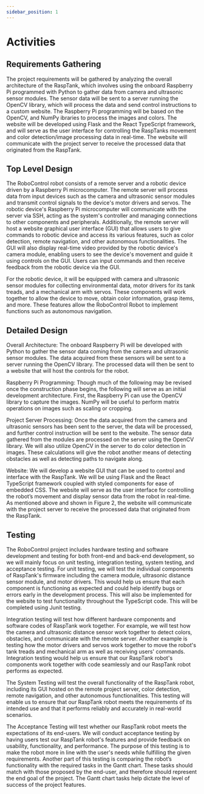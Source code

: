 ```yaml
---
sidebar_position: 1
---
```


# Activities
## Requirements Gathering
The project requirements will be gathered by analyzing the overall architecture of the RaspTank, which involves using the onboard Raspberry Pi programmed with Python to gather data from camera and ultrasonic sensor modules. The sensor data will be sent to a server running the OpenCV library, which will process the data and send control instructions to a custom website. The Raspberry Pi programming will be based on the OpenCV, and NumPy ibraries to process the images and colors. The website will be developed using Flask and the React TypeScript framework, and will serve as the user interface for controlling the RaspTanks movement and color detection/image processing data in real-time. The website will communicate with the project server to receive the processed data that originated from the RaspTank.

## Top Level Design
The RoboControl robot consists of a remote server and a robotic device driven by a Raspberry Pi microcomputer. The remote server will process data from input devices such as the camera and ultrasonic sensor modules and transmit control signals to the device's motor drivers and servos. The robotic device's Raspberry Pi microcomputer will communicate with the server via SSH, acting as the system's controller and managing connections to other components and peripherals. Additionally, the remote server will host a website graphical user interface (GUI) that allows users to give commands to robotic device and access its various features, such as color detection, remote navigation, and other autonomous functionalities. The GUI will also display real-time video provided by the robotic device's camera module, enabling users to see the device's movement and guide it using controls on the GUI. Users can input commands and then receive feedback from the robotic device via the GUI.

For the robotic device, it will be equipped with camera and ultrasonic sensor modules for collecting environmental data, motor drivers for its tank treads, and a mechanical arm with servos. These components will work together to allow the device to move, obtain color information, grasp items, and more. These features allow the RoboControl Robot to implement functions such as autonomous navigation.

## Detailed Design
Overall Architecture: The onboard Raspberry Pi will be developed with Python to gather the sensor data coming from the camera and ultrasonic sensor modules. The data acquired from these sensors will be sent to a server running the OpenCV library. The processed data will then be sent to a website that will host the controls for the robot. 

Raspberry Pi Programming: Though much of the following may be revised once the construction phase begins, the following will serve as an initial development architecture. First, the Raspberry Pi can use the OpenCV library to capture the images. NumPy will be useful to perform matrix operations on images such as scaling or cropping.

Project Server Processing: Once the data acquired from the camera and ultrasonic sensors has been sent to the server, the data will be processed, and further control instruction will be sent to the website. The sensor data gathered from the modules are processed on the server using the OpenCV library. We will also utilize OpenCV in the server to do color detection in images. These calculations will give the robot another means of detecting obstacles as well as detecting paths to navigate along.

Website: We will develop a website GUI that can be used to control and interface with the RaspTank. We will be using Flask and the React TypeScript framework coupled with styled components for ease of embedded CSS. The website will serve as the user interface for controlling the robot’s movement and display sensor data from the robot in real-time. As mentioned above and shown in Figure 2, the website will communicate with the project server to receive the processed data that originated from the RaspTank.

## Testing
The RoboControl project includes hardware testing and software development and testing for both front-end and back-end development, so we will mainly focus on unit testing, integration testing, system testing, and acceptance testing. For unit testing, we will test the individual components of RaspTank's firmware including the camera module, ultrasonic distance sensor module, and motor drivers. This would help us ensure that each component is functioning as expected and could help identify bugs or errors early in the development process. This will also be implemented for the website to test functionality throughout the TypeScript code. This will be completed using Junit testing. 

Integration testing will test how different hardware components and software codes of RaspTank work together. For example, we will test how the camera and ultrasonic distance sensor work together to detect colors, obstacles, and communicate with the remote server. Another example is testing how the motor drivers and servos work together to move the robot's tank treads and mechanical arm as well as receiving users' commands. Integration testing would help us ensure that our RaspTank robot's components work together with code seamlessly and our RaspTank robot performs as expected.

The System Testing will test the overall functionality of the RaspTank robot, including its GUI hosted on the remote project server, color detection, remote navigation, and other autonomous functionalities. This testing will enable us to ensure that our RaspTank robot meets the requirements of its intended use and that it performs reliably and accurately in real-world scenarios.

The Acceptance Testing will test whether our RaspTank robot meets the expectations of its end-users. We will conduct acceptance testing by having users test our RaspTank robot's features and provide feedback on usability, functionality, and performance. The purpose of this testing is to make the robot more in line with the user's needs while fulfilling the given requirements. Another part of this testing is comparing the robot’s functionality with the required tasks in the Gantt chart. These tasks should match with those proposed by the end-user, and therefore should represent the end goal of the project. The Gantt chart tasks help dictate the level of success of the project features. 

